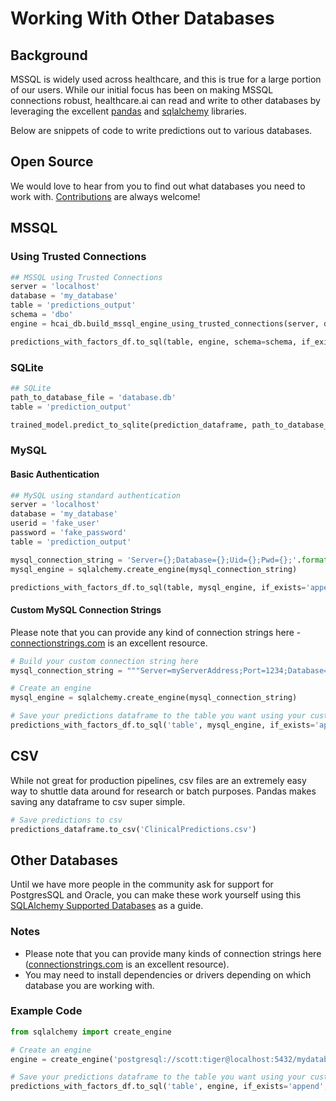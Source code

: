 # Working With Other Databases

## Background

MSSQL is widely used across healthcare, and this is true for a large portion of our users. While our initial focus has been on making MSSQL connections robust, healthcare.ai can read and write to other databases by leveraging the excellent [pandas](http://pandas.pydata.org/) and [sqlalchemy](https://www.sqlalchemy.org/) libraries.

Below are snippets of code to write predictions out to various databases.

## Open Source

We would love to hear from you to find out what databases you need to work with. [Contributions](https://github.com/HealthCatalyst/healthcareai-py/blob/master/CONTRIBUTING.md) are always welcome!

## MSSQL

### Using Trusted Connections

```python
## MSSQL using Trusted Connections
server = 'localhost'
database = 'my_database'
table = 'predictions_output'
schema = 'dbo'
engine = hcai_db.build_mssql_engine_using_trusted_connections(server, database)

predictions_with_factors_df.to_sql(table, engine, schema=schema, if_exists='append', index=False)
```

### SQLite

```python
## SQLite
path_to_database_file = 'database.db'
table = 'prediction_output'

trained_model.predict_to_sqlite(prediction_dataframe, path_to_database_file, table, trained_model.make_factors)
```

### MySQL

#### Basic Authentication

```python
## MySQL using standard authentication
server = 'localhost'
database = 'my_database'
userid = 'fake_user'
password = 'fake_password'
table = 'prediction_output'

mysql_connection_string = 'Server={};Database={};Uid={};Pwd={};'.format(server, database, userid, password)
mysql_engine = sqlalchemy.create_engine(mysql_connection_string)

predictions_with_factors_df.to_sql(table, mysql_engine, if_exists='append', index=False)
```

#### Custom MySQL Connection Strings

Please note that you can provide any kind of connection strings here - [connectionstrings.com](https://www.connectionstrings.com/mysql/) is an excellent resource.

```python
# Build your custom connection string here
mysql_connection_string = """Server=myServerAddress;Port=1234;Database=myDataBase;Uid=myUsername;"""

# Create an engine
mysql_engine = sqlalchemy.create_engine(mysql_connection_string)

# Save your predictions dataframe to the table you want using your custom engine.
predictions_with_factors_df.to_sql('table', mysql_engine, if_exists='append', index=False)
```

## CSV

While not great for production pipelines, csv files are an extremely easy way to shuttle data around for research or batch purposes. Pandas makes saving any dataframe to csv super simple.

```python
# Save predictions to csv
predictions_dataframe.to_csv('ClinicalPredictions.csv')
```

## Other Databases

Until we have more people in the community ask for support for PostgresSQL and Oracle, you can make these work yourself using this [SQLAlchemy Supported Databases](http://docs.sqlalchemy.org/en/latest/core/engines.html#supported-databases) as a guide.

### Notes

- Please note that you can provide many kinds of connection strings here ([connectionstrings.com](https://www.connectionstrings.com/mysql/) is an excellent resource).
- You may need to install dependencies or drivers depending on which database you are working with.

### Example Code

```python
from sqlalchemy import create_engine

# Create an engine
engine = create_engine('postgresql://scott:tiger@localhost:5432/mydatabase')

# Save your predictions dataframe to the table you want using your custom engine.
predictions_with_factors_df.to_sql('table', engine, if_exists='append', index=False)
```